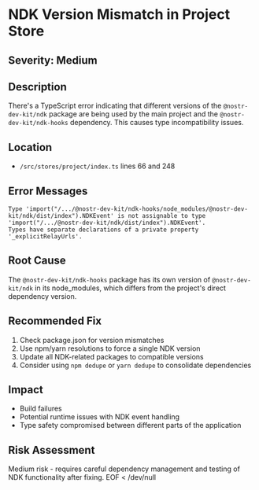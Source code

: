 # NDK Version Mismatch in Project Store

## Severity: Medium

## Description
There's a TypeScript error indicating that different versions of the `@nostr-dev-kit/ndk` package are being used by the main project and the `@nostr-dev-kit/ndk-hooks` dependency. This causes type incompatibility issues.

## Location
- `/src/stores/project/index.ts` lines 66 and 248

## Error Messages
```
Type 'import("/.../@nostr-dev-kit/ndk-hooks/node_modules/@nostr-dev-kit/ndk/dist/index").NDKEvent' is not assignable to type 'import("/.../@nostr-dev-kit/ndk/dist/index").NDKEvent'.
Types have separate declarations of a private property '_explicitRelayUrls'.
```

## Root Cause
The `@nostr-dev-kit/ndk-hooks` package has its own version of `@nostr-dev-kit/ndk` in its node_modules, which differs from the project's direct dependency version.

## Recommended Fix
1. Check package.json for version mismatches
2. Use npm/yarn resolutions to force a single NDK version
3. Update all NDK-related packages to compatible versions
4. Consider using `npm dedupe` or `yarn dedupe` to consolidate dependencies

## Impact
- Build failures
- Potential runtime issues with NDK event handling
- Type safety compromised between different parts of the application

## Risk Assessment
Medium risk - requires careful dependency management and testing of NDK functionality after fixing.
EOF < /dev/null